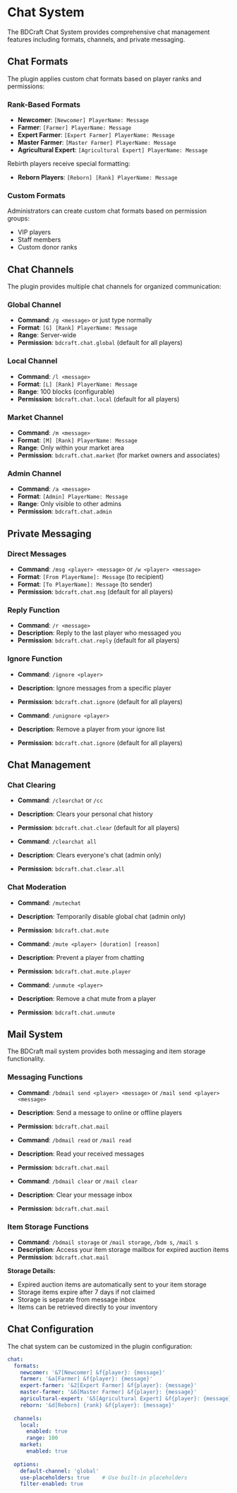# Chat System

The BDCraft Chat System provides comprehensive chat management features including formats, channels, and private messaging.

## Chat Formats

The plugin applies custom chat formats based on player ranks and permissions:

### Rank-Based Formats

- **Newcomer**: `[Newcomer] PlayerName: Message`
- **Farmer**: `[Farmer] PlayerName: Message`
- **Expert Farmer**: `[Expert Farmer] PlayerName: Message`
- **Master Farmer**: `[Master Farmer] PlayerName: Message`
- **Agricultural Expert**: `[Agricultural Expert] PlayerName: Message`

Rebirth players receive special formatting:
- **Reborn Players**: `[Reborn] [Rank] PlayerName: Message`

### Custom Formats

Administrators can create custom chat formats based on permission groups:
- VIP players
- Staff members
- Custom donor ranks

## Chat Channels

The plugin provides multiple chat channels for organized communication:

### Global Channel

- **Command**: `/g <message>` or just type normally
- **Format**: `[G] [Rank] PlayerName: Message`
- **Range**: Server-wide
- **Permission**: `bdcraft.chat.global` (default for all players)

### Local Channel

- **Command**: `/l <message>`
- **Format**: `[L] [Rank] PlayerName: Message`
- **Range**: 100 blocks (configurable)
- **Permission**: `bdcraft.chat.local` (default for all players)

### Market Channel

- **Command**: `/m <message>`
- **Format**: `[M] [Rank] PlayerName: Message`
- **Range**: Only within your market area
- **Permission**: `bdcraft.chat.market` (for market owners and associates)

### Admin Channel

- **Command**: `/a <message>`
- **Format**: `[Admin] PlayerName: Message`
- **Range**: Only visible to other admins
- **Permission**: `bdcraft.chat.admin`

## Private Messaging

### Direct Messages

- **Command**: `/msg <player> <message>` or `/w <player> <message>`
- **Format**: `[From PlayerName]: Message` (to recipient)
- **Format**: `[To PlayerName]: Message` (to sender)
- **Permission**: `bdcraft.chat.msg` (default for all players)

### Reply Function

- **Command**: `/r <message>`
- **Description**: Reply to the last player who messaged you
- **Permission**: `bdcraft.chat.reply` (default for all players)

### Ignore Function

- **Command**: `/ignore <player>`
- **Description**: Ignore messages from a specific player
- **Permission**: `bdcraft.chat.ignore` (default for all players)

- **Command**: `/unignore <player>`
- **Description**: Remove a player from your ignore list
- **Permission**: `bdcraft.chat.ignore` (default for all players)

## Chat Management

### Chat Clearing

- **Command**: `/clearchat` or `/cc`
- **Description**: Clears your personal chat history
- **Permission**: `bdcraft.chat.clear` (default for all players)

- **Command**: `/clearchat all`
- **Description**: Clears everyone's chat (admin only)
- **Permission**: `bdcraft.chat.clear.all`

### Chat Moderation

- **Command**: `/mutechat`
- **Description**: Temporarily disable global chat (admin only)
- **Permission**: `bdcraft.chat.mute`

- **Command**: `/mute <player> [duration] [reason]`
- **Description**: Prevent a player from chatting
- **Permission**: `bdcraft.chat.mute.player`

- **Command**: `/unmute <player>`
- **Description**: Remove a chat mute from a player
- **Permission**: `bdcraft.chat.unmute`

## Mail System

The BDCraft mail system provides both messaging and item storage functionality.

### Messaging Functions

- **Command**: `/bdmail send <player> <message>` or `/mail send <player> <message>`
- **Description**: Send a message to online or offline players
- **Permission**: `bdcraft.chat.mail`

- **Command**: `/bdmail read` or `/mail read`
- **Description**: Read your received messages
- **Permission**: `bdcraft.chat.mail`

- **Command**: `/bdmail clear` or `/mail clear`
- **Description**: Clear your message inbox
- **Permission**: `bdcraft.chat.mail`

### Item Storage Functions

- **Command**: `/bdmail storage` or `/mail storage`, `/bdm s`, `/mail s`
- **Description**: Access your item storage mailbox for expired auction items
- **Permission**: `bdcraft.chat.mail`

**Storage Details:**
- Expired auction items are automatically sent to your item storage
- Storage items expire after 7 days if not claimed
- Storage is separate from message inbox
- Items can be retrieved directly to your inventory

## Chat Configuration

The chat system can be customized in the plugin configuration:

```yaml
chat:
  formats:
    newcomer: '&7[Newcomer] &f{player}: {message}'
    farmer: '&a[Farmer] &f{player}: {message}'
    expert-farmer: '&2[Expert Farmer] &f{player}: {message}'
    master-farmer: '&6[Master Farmer] &f{player}: {message}'
    agricultural-expert: '&5[Agricultural Expert] &f{player}: {message}'
    reborn: '&d[Reborn] {rank} &f{player}: {message}'
  
  channels:
    local:
      enabled: true
      range: 100
    market:
      enabled: true
    
  options:
    default-channel: 'global'
    use-placeholders: true    # Use built-in placeholders
    filter-enabled: true
```